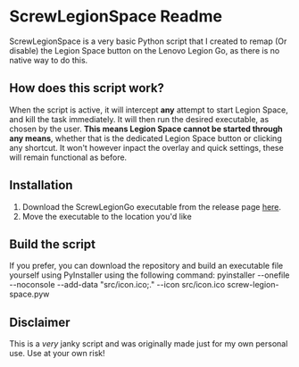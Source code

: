 # ScrewLegionSpace Readme
ScrewLegionSpace is a very basic Python script that I created to remap (Or disable) the Legion Space button on the Lenovo Legion Go, as there is no native way to do this.

## How does this script work?
When the script is active, it will intercept **any** attempt to start Legion Space, and kill the task immediately. It will then run the desired executable, as chosen by the user.
**This means Legion Space cannot be started through any means**, whether that is the dedicated Legion Space button or clicking any shortcut. It won't however inpact the overlay and quick settings, these will remain functional as before.

## Installation
1. Download the ScrewLegionGo executable from the release page [here]().
2. Move the executable to the location you'd like 

## Build the script
If you prefer, you can download the repository and build an executable file yourself using PyInstaller using the following command: pyinstaller --onefile --noconsole --add-data "src/icon.ico;." --icon src/icon.ico screw-legion-space.pyw

## Disclaimer
This is a _very_ janky script and was originally made just for my own personal use. Use at your own risk!